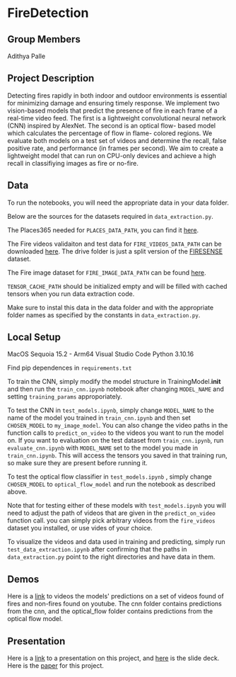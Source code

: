 # FireDetection

## Group Members
Adithya Palle

## Project Description

Detecting fires rapidly in both indoor and outdoor
environments is essential for minimizing damage and ensuring
timely response. We implement two vision-based models that predict
the presence of fire in each frame of a real-time video feed.
The first is a lightweight convolutional neural network (CNN)
inspired by AlexNet. The second is an optical flow-
based model which calculates the percentage of flow in flame-
colored regions. We evaluate both models on a test set of videos 
and determine the recall, false positive rate, and performance (in frames per second).
We aim to create a lightweight model that can run on CPU-only devices
and achieve a high recall in classifiying images as fire or no-fire.

## Data

To run the notebooks, you will need the appropriate data in your data folder. 

Below are the sources for the datasets required in `data_extraction.py`.

The Places365 needed for `PLACES_DATA_PATH`, you can find it [here](https://github.com/CSAILVision/places365).

The Fire videos validaiton and test data for `FIRE_VIDEOS_DATA_PATH` can be downloaded [here](https://drive.google.com/file/d/1-Q5WJyw4Lil0-Ww_tmM23NFRcRrT2kbz/view?usp=sharing). The drive folder is just a split version of the [FIRESENSE](https://www.kaggle.com/datasets/chrisfilo/firesense) dataset.

The Fire image dataset for `FIRE_IMAGE_DATA_PATH` can be found [here](https://universe.roboflow.com/fire-dataset-tp9jt/fire-detection-sejra/dataset/1).


`TENSOR_CACHE_PATH` should be initialized empty and will be filled with cached tensors when you run data extraction code.

Make sure to instal this data in the data folder and with the appropriate folder names as specified by the constants in `data_extraction.py`.

## Local Setup

MacOS Sequoia 15.2 - Arm64 
Visual Studio Code
Python 3.10.16

Find pip dependences in `requirements.txt`


To train the CNN, simply modify the model structure in TrainingModel.__init__ and then run the `train_cnn.ipynb` notebook after changing `MODEL_NAME` and setting `training_params` approporiately.

To test the CNN in `test_models.ipynb`, simply change `MODEL_NAME` to the name of the model you trained in `train_cnn.ipynb` and then set `CHOSEN_MODEL` to `my_image_model`. You can also change the video paths in the function calls to `predict_on_video` to the videos you want to run the model on. If you want to evaluation on the test
dataset from `train_cnn.ipynb`, run `evaluate_cnn.ipynb` with `MODEL_NAME` set to the model you made in `train_cnn.ipynb`. This will access the tensors you saved in that training run, so make sure they are present before running it.

To test the optical flow classifier in `test_models.ipynb` , simply change  `CHOSEN_MODEL` to `optical_flow_model` and run the notebook as described above.

Note that for testing either of these models with `test_models.ipynb` you will need to adjust the path of videos that
are given in the `predict_on_video` function call. you can simply pick arbitrary videos from the `fire_videos` dataset you installed, or use vides of your choice.

To visualize the videos and data used in training and predicting, simply run `test_data_extraction.ipynb` after confirming that the paths in `data_extraction.py` point to the right directories and have data in them.


## Demos

Here is a [link](https://drive.google.com/drive/folders/1GLSxCgdm0lU-UBnkRTfptQrsf-lBjziE?usp=drive_link) to videos the models' predictions on a set of videos found of fires and non-fires found on youtube. The cnn folder contains predictions from the cnn, and the optical_flow folder contains predictions from the optical flow model.


## Presentation

Here is a [link](https://drive.google.com/file/d/16sRol7EeTIBAhchTKhK_mGw3GRnPg4_p/view?usp=sharing) to a presentation on this project, and [here](https://docs.google.com/presentation/d/15bZosdHpCtiMaM-oO2DC7kbykrmH8jiX7Jp11m3d2xY/edit?usp=sharing) is the slide deck. Here is the [paper](https://drive.google.com/file/d/1-tHPl9khcXLFp7aKiDpZEKszmJUfIA0m/view?usp=sharing) 
for this project.